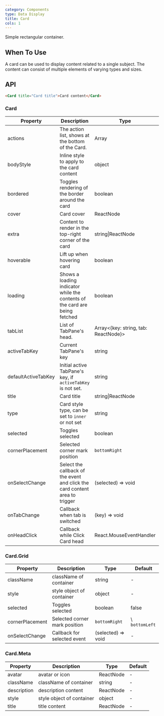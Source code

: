 ```yaml
---
category: Components
type: Data Display
title: Card
cols: 1
---
```


Simple rectangular container.

## When To Use

A card can be used to display content related to a single subject. The content can consist of multiple elements of varying types and sizes.

## API

```html
<Card title="Card title">Card content</Card>
```

### Card

| Property | Description | Type | Default |
| -------- | ----------- | ---- | ------- |
| actions | The action list, shows at the bottom of the Card. | Array<ReactNode> | - |
| bodyStyle | Inline style to apply to the card content | object | - |
| bordered | Toggles rendering of the border around the card | boolean | `true` |
| cover | Card cover | ReactNode | - |
| extra | Content to render in the top-right corner of the card | string\|ReactNode | - |
| hoverable | Lift up when hovering card | boolean | false |
| loading | Shows a loading indicator while the contents of the card are being fetched | boolean | false |
| tabList | List of TabPane's head. | Array&lt;{key: string, tab: ReactNode}> | - |
| activeTabKey | Current TabPane's key | string | - |
| defaultActiveTabKey | Initial active TabPane's key, if `activeTabKey` is not set. | string | - |
| title | Card title | string\|ReactNode | - |
| type | Card style type, can be set to `inner` or not set | string | - |
| selected | Toggles selected | boolean | false |
| cornerPlacement | Selected corner mark position | `bottomRight` |\ `bottomLeft` |\ `topLeft` |\ `topRight` | card height greater than 50px is `bottomRight`Otherwise `topRight` |
| onSelectChange | Select the callback of the event and click the card content area to trigger | (selected) => void | - |
| onTabChange | Callback when tab is switched | (key) => void | - |
| onHeadClick | Callback while Click Card head | React.MouseEventHandler<any> | - |

### Card.Grid

| Property | Description | Type | Default |
| -------- | ----------- | ---- | ------- |
| className | className of container | string | - |
| style | style object of container | object | - |
| selected | Toggles selected | boolean | false |
| cornerPlacement | Selected corner mark position | `bottomRight` |\ `bottomLeft` |\ `topLeft` |\ `topRight` | card height greater than 50px is `bottomRight`Otherwise `topRight` |
| onSelectChange | Callback for selected event | (selected) => void | - |

### Card.Meta

| Property | Description | Type | Default |
| -------- | ----------- | ---- | ------- |
| avatar | avatar or icon | ReactNode | - |
| className | className of container | string | - |
| description | description content | ReactNode | - |
| style | style object of container | object | - |
| title | title content | ReactNode | - |
